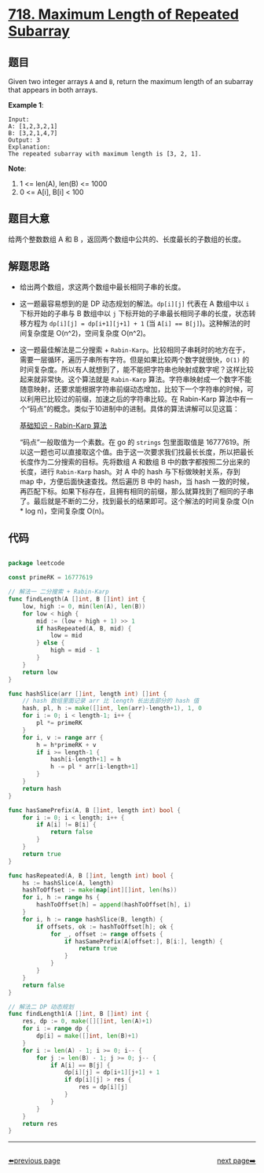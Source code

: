 # [718. Maximum Length of Repeated Subarray](https://leetcode.com/problems/maximum-length-of-repeated-subarray/)


## 题目

Given two integer arrays `A` and `B`, return the maximum length of an subarray that appears in both arrays.

**Example 1**:

    Input:
    A: [1,2,3,2,1]
    B: [3,2,1,4,7]
    Output: 3
    Explanation: 
    The repeated subarray with maximum length is [3, 2, 1].

**Note**:

1. 1 <= len(A), len(B) <= 1000
2. 0 <= A[i], B[i] < 100


## 题目大意

给两个整数数组 A 和 B ，返回两个数组中公共的、长度最长的子数组的长度。



## 解题思路

- 给出两个数组，求这两个数组中最长相同子串的长度。
- 这一题最容易想到的是 DP 动态规划的解法。`dp[i][j]` 代表在 A 数组中以 `i` 下标开始的子串与 B 数组中以 `j` 下标开始的子串最长相同子串的长度，状态转移方程为 `dp[i][j] = dp[i+1][j+1] + 1` (当 `A[i] == B[j]`)。这种解法的时间复杂度是 O(n^2)，空间复杂度 O(n^2)。
- 这一题最佳解法是二分搜索 + `Rabin-Karp`。比较相同子串耗时的地方在于，需要一层循环，遍历子串所有字符。但是如果比较两个数字就很快，`O(1)` 的时间复杂度。所以有人就想到了，能不能把字符串也映射成数字呢？这样比较起来就非常快。这个算法就是 `Rabin-Karp` 算法。字符串映射成一个数字不能随意映射，还要求能根据字符串前缀动态增加，比较下一个字符串的时候，可以利用已比较过的前缀，加速之后的字符串比较。在 Rabin-Karp 算法中有一个“码点”的概念。类似于10进制中的进制。具体的算法讲解可以见这篇：

    [基础知识 - Rabin-Karp 算法](https://www.cnblogs.com/golove/p/3234673.html)

    “码点”一般取值为一个素数。在 go 的 `strings` 包里面取值是 16777619。所以这一题也可以直接取这个值。由于这一次要求我们找最长长度，所以把最长长度作为二分搜索的目标。先将数组 A 和数组 B 中的数字都按照二分出来的长度，进行 `Rabin-Karp` hash。对 A 中的 hash 与下标做映射关系，存到 map 中，方便后面快速查找。然后遍历 B 中的 hash，当 hash 一致的时候，再匹配下标。如果下标存在，且拥有相同的前缀，那么就算找到了相同的子串了。最后就是不断的二分，找到最长的结果即可。这个解法的时间复杂度 O(n * log n)，空间复杂度 O(n)。

## 代码

```go

package leetcode

const primeRK = 16777619

// 解法一 二分搜索 + Rabin-Karp
func findLength(A []int, B []int) int {
	low, high := 0, min(len(A), len(B))
	for low < high {
		mid := (low + high + 1) >> 1
		if hasRepeated(A, B, mid) {
			low = mid
		} else {
			high = mid - 1
		}
	}
	return low
}

func hashSlice(arr []int, length int) []int {
	// hash 数组里面记录 arr 比 length 长出去部分的 hash 值
	hash, pl, h := make([]int, len(arr)-length+1), 1, 0
	for i := 0; i < length-1; i++ {
		pl *= primeRK
	}
	for i, v := range arr {
		h = h*primeRK + v
		if i >= length-1 {
			hash[i-length+1] = h
			h -= pl * arr[i-length+1]
		}
	}
	return hash
}

func hasSamePrefix(A, B []int, length int) bool {
	for i := 0; i < length; i++ {
		if A[i] != B[i] {
			return false
		}
	}
	return true
}

func hasRepeated(A, B []int, length int) bool {
	hs := hashSlice(A, length)
	hashToOffset := make(map[int][]int, len(hs))
	for i, h := range hs {
		hashToOffset[h] = append(hashToOffset[h], i)
	}
	for i, h := range hashSlice(B, length) {
		if offsets, ok := hashToOffset[h]; ok {
			for _, offset := range offsets {
				if hasSamePrefix(A[offset:], B[i:], length) {
					return true
				}
			}
		}
	}
	return false
}

// 解法二 DP 动态规划
func findLength1(A []int, B []int) int {
	res, dp := 0, make([][]int, len(A)+1)
	for i := range dp {
		dp[i] = make([]int, len(B)+1)
	}
	for i := len(A) - 1; i >= 0; i-- {
		for j := len(B) - 1; j >= 0; j-- {
			if A[i] == B[j] {
				dp[i][j] = dp[i+1][j+1] + 1
				if dp[i][j] > res {
					res = dp[i][j]
				}
			}
		}
	}
	return res
}

```



----------------------------------------------
<div style="display: flex;justify-content: space-between;align-items: center;">
<p><a href="https://books.halfrost.com/leetcode/ChapterFour/0700~0799/0717.1-bit-and-2-bit-Characters/">⬅️previous page</a></p>
<p><a href="https://books.halfrost.com/leetcode/ChapterFour/0700~0799/0719.Find-K-th-Smallest-Pair-Distance/">next page➡️</a></p>
</div>
